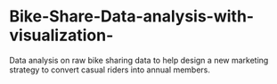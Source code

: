 # Bike-Share-Data-analysis-with-visualization-
Data analysis on raw bike sharing data to help design a new marketing strategy to convert casual riders into annual members.
